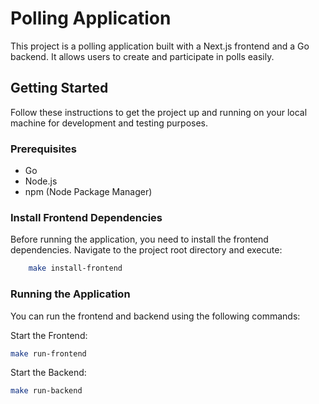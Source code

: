 # Polling Application

This project is a polling application built with a Next.js frontend and a Go backend. It allows users to create and participate in polls easily.

## Getting Started

Follow these instructions to get the project up and running on your local machine for development and testing purposes.

### Prerequisites

-   Go
-   Node.js
-   npm (Node Package Manager)

### Install Frontend Dependencies

Before running the application, you need to install the frontend dependencies. Navigate to the project root directory and execute:

```bash
    make install-frontend
```

### Running the Application

You can run the frontend and backend using the following commands:

Start the Frontend:

```bash
make run-frontend
```

Start the Backend:

```bash
make run-backend
```
